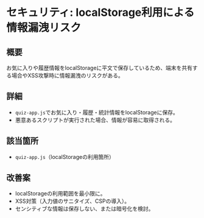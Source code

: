 
<!-- filepath: c:\tool\exercise-website\AP-learning-app\.gitignore\Issue\security-localstorage-risk.md -->
# セキュリティ: localStorage利用による情報漏洩リスク

## 概要
お気に入りや履歴情報をlocalStorageに平文で保存しているため、端末を共有する場合やXSS攻撃時に情報漏洩のリスクがある。

## 詳細
- `quiz-app.js`でお気に入り・履歴・統計情報をlocalStorageに保存。
- 悪意あるスクリプトが実行された場合、情報が容易に取得される。

## 該当箇所
- `quiz-app.js`（localStorageの利用箇所）

## 改善案
- localStorageの利用範囲を最小限に。
- XSS対策（入力値のサニタイズ、CSPの導入）。
- センシティブな情報は保存しない、または暗号化を検討。
